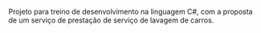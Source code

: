 Projeto para treino de desenvolvimento na linguagem C#, com a proposta de um serviço de prestação de serviço de lavagem de carros.
